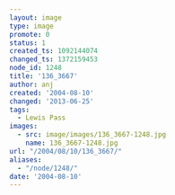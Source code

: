 ```yaml
---
layout: image
type: image
promote: 0
status: 1
created_ts: 1092144074
changed_ts: 1372159453
node_id: 1248
title: '136_3667'
author: anj
created: '2004-08-10'
changed: '2013-06-25'
tags:
  - Lewis Pass
images:
  - src: image/images/136_3667-1248.jpg
    name: 136_3667-1248.jpg
url: "/2004/08/10/136_3667/"
aliases:
  - "/node/1248/"
date: '2004-08-10'
---
```


